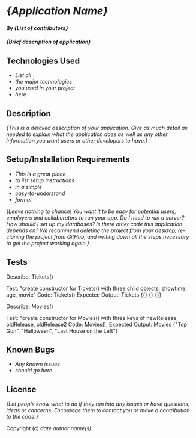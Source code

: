 # _{Application Name}_

#### By _**{List of contributors}**_

#### _{Brief description of application}_

## Technologies Used

* _List all_
* _the major technologies_
* _you used in your project_
* _here_

## Description

_{This is a detailed description of your application. Give as much detail as needed to explain what the application does as well as any other information you want users or other developers to have.}_

## Setup/Installation Requirements

* _This is a great place_
* _to list setup instructions_
* _in a simple_
* _easy-to-understand_
* _format_

_{Leave nothing to chance! You want it to be easy for potential users, employers and collaborators to run your app. Do I need to run a server? How should I set up my databases? Is there other code this application depends on? We recommend deleting the project from your desktop, re-cloning the project from GitHub, and writing down all the steps necessary to get the project working again.}_

## Tests

Describe: Tickets()

Test: "create constructor for Tickets() with three child objects: showtime, age, movie"
Code: Tickets()
Expected Output: Tickets {{} {} {}}


Describe: Movies()

Test: "create constructor for Movies() with three keys of newRelease, oldRelease, oldRelease2
Code: Movies();
Expected Output: Movies {"Top Gun", "Halloween", "Last House on the Left"}

## Known Bugs

* _Any known issues_
* _should go here_

## License


_{Let people know what to do if they run into any issues or have questions, ideas or concerns.  Encourage them to contact you or make a contribution to the code.}_

Copyright (c) _date_ _author name(s)_

